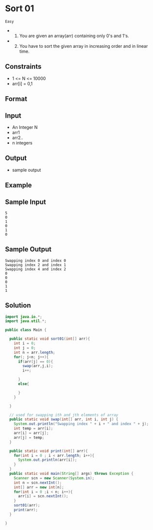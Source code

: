 # Sort 01

`Easy`

- 1. You are given an array(arr) containing only 0's and 1's.
- 2. You have to sort the given array in increasing order and in linear time.

## Constraints

- 1 <= N <= 10000
- arr[i] = 0,1

## Format

## Input

- An Integer N
- arr1
- arr2..
- n integers

## Output

- sample output

## Example

## Sample Input

```
5
0
1
0
1
0
```

## Sample Output

```
Swapping index 0 and index 0
Swapping index 2 and index 1
Swapping index 4 and index 2
0
0
0
1
1
```

## Solution

```java
import java.io.*;
import java.util.*;

public class Main {

  public static void sort01(int[] arr){
    int i = 0;
    int j = 0;
    int n = arr.length;
    for(; j<n; j++){
      if(arr[j] == 0){
        swap(arr,j,i);
        i++;

      }
      else{

      }
    }

  }

  // used for swapping ith and jth elements of array
  public static void swap(int[] arr, int i, int j) {
    System.out.println("Swapping index " + i + " and index " + j);
    int temp = arr[i];
    arr[i] = arr[j];
    arr[j] = temp;
  }

  public static void print(int[] arr){
    for(int i = 0 ; i < arr.length; i++){
      System.out.println(arr[i]);
    }
  }
  public static void main(String[] args) throws Exception {
    Scanner scn = new Scanner(System.in);
    int n = scn.nextInt();
    int[] arr = new int[n];
    for(int i = 0 ;i < n; i++){
      arr[i] = scn.nextInt();
    }
    sort01(arr);
    print(arr);
  }

}
```
